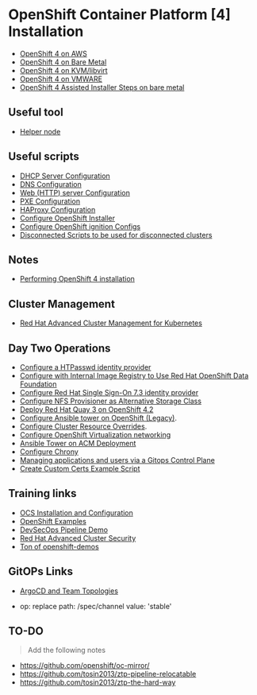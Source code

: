 # OpenShift Container Platform [4] Installation
* [OpenShift 4 on AWS](aws/)  
* [OpenShift 4 on Bare Metal](bare-metal/)  
* [OpenShift 4 on KVM/libvirt](kvm-scripts/)  
* [OpenShift 4 on VMWARE](vmware/)  
* [OpenShift 4 Assisted Installer Steps on bare metal](assisted-installer/)

## Useful tool
* [Helper node](helper-node/)

## Useful scripts
* [DHCP Server Configuration](dhcp-configuration/)  
* [DNS Configuration](dns-server-configuration/)  
* [Web (HTTP) server Configuration](webserver-configuration/)  
* [PXE Configuration](pxe-configuration/)  
* [HAProxy Configuration](haproxy-configuration/)  
* [Configure OpenShift Installer](configure-installers/)  
* [Configure OpenShift ignition Configs](configure-ignitionfiles/)   
* [Disconnected Scripts to be used for disconnected clusters](disconnected-scripts/)

## Notes
* [Performing OpenShift 4 installation](run-ocp-installer/)  

## Cluster Management
* [Red Hat Advanced Cluster Management for Kubernetes](acm/)  

## Day Two Operations  
* [Configure a HTPasswd identity provider](post-steps/configure-htpasswd-identity-provider.md)  
* [Configure with Internal Image Registry to Use Red Hat OpenShift Data Foundation](post-steps/configure-registry-odf.md)  
* [Configure Red Hat Single Sign-On 7.3 identity provider](post-steps/red-hat-sso-templates.md)  
* [Configure NFS Provisioner as Alternative Storage Class](https://github.com/tosin2013/nfs-provisioner-role)  
* [Deploy Red Hat Quay 3 on OpenShift 4.2](post-steps/deploy-red-hat-quay-3-on-openshift-4.2.md)  
* [Configure Ansible tower on OpenShift (Legacy)](post-steps/configure-ansible-tower.md).    
* [Configure Cluster Resource Overrides](post-steps/cluster-resource-override.md).   
* [Configure OpenShift Virtualization networking](post-steps/configure-openshift-virtualization-networking.md)
* [Ansible Tower on ACM Deployment](acm/configure-tower-on-acm.md)
* [Configure Chrony](post-steps/configure-chrony.md)
* [Managing applications and users via a Gitops Control Plane](https://cloud.redhat.com/blog/managing-applications-via-a-gitops-control-plane)
* [Create Custom Certs Example Script](post-steps/create_custom_cert.sh)

## Training links 
* [OCS Installation and Configuration](https://red-hat-storage.github.io/ocs-training/training/index.html)  
* [OpenShift Examples](https://examples.openshift.pub/)  
* [DevSecOps Pipeline Demo](https://github.com/rcarrata/devsecops-demo)
* [Red Hat Advanced Cluster Security](https://redhat-scholars.github.io/acs-workshop/acs-workshop/index.html)
* [Ton of openshift-demos](https://github.com/rhthsa/openshift-demo/tree/main)

## GitOPs Links
* [ArgoCD and Team Topologies](https://github.com/redhat-cop/helm-charts/blob/master/charts/gitops-operator/TEAM_DOCS.md#platform-argocd-namespaced-argocd-per-team)

- op: replace
  path: /spec/channel
  value: 'stable'
## TO-DO 
> Add the following notes
* https://github.com/openshift/oc-mirror/
* https://github.com/tosin2013/ztp-pipeline-relocatable
* https://github.com/tosin2013/ztp-the-hard-way

